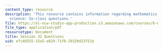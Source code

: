```yaml
---
content_type: resource
description: 'This resource contains information regarding mathematics for computer
  science: In-class questions.'
file: https://ol-ocw-studio-app-production.s3.amazonaws.com/courses/6-042j-mathematics-for-computer-science-spring-2015/efc4655515a5e62971f829320d23751b_MIT6_042JS15_cp32.pdf
file_type: application/pdf
resourcetype: Document
title: Session 32 Questions
uid: efc46555-15a5-e629-71f8-29320d23751b
---
```

